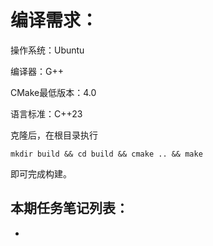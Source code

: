 # 编译需求：

操作系统：Ubuntu

编译器：G++

CMake最低版本：4.0

语言标准：C++23

克隆后，在根目录执行

```
mkdir build && cd build && cmake .. && make
```

即可完成构建。

## 本期任务笔记列表：

- []()